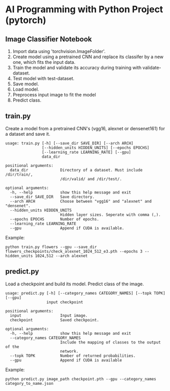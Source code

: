 # AI Programming with Python Project (pytorch)

## Image Classifier Notebook
1. Import data using 'torchvision.ImageFolder'.
2. Create model using a pretrained CNN and replace its classifer by a new one, which fits the input data.
3. Train the model and validate its accuracy during training with validate-dataset.
4. Test model with test-dataset.
5. Save model.
6. Load model.
7. Preprocess input image to fit the model
8. Predict class.

## train.py
Create a model from a pretrained CNN's (vgg16, alexnet or densenet161) for a dataset and save it.

```
usage: train.py [-h] [--save_dir SAVE_DIR] [--arch ARCH]
                [--hidden_units HIDDEN_UNITS] [--epochs EPOCHS]
                [--learning_rate LEARNING_RATE] [--gpu]
                data_dir

positional arguments:
  data_dir              Directory of a dataset. Must include /dir/train/,
                        /dir/valid/ and /dir/test/.

optional arguments:
  -h, --help            show this help message and exit
  --save_dir SAVE_DIR   Save directory.
  --arch ARCH           Choose between "vgg16" and "alexnet" and "densenet".
  --hidden_units HIDDEN_UNITS
                        Hidden layer sizes. Seperate with comma (,).
  --epochs EPOCHS       Number of epochs.
  --learning_rate LEARNING_RATE
  --gpu                 Append if CUDA is available.
```

Example:

```
python train.py flowers --gpu --save_dir flowers_checkpoints/check_alexnet_1024_512_e3.pth --epochs 3 --hidden_units 1024,512 --arch alexnet
```

## predict.py
Load a checkpoint and build its model. Predict class of the image.

```
usage: predict.py [-h] [--category_names CATEGORY_NAMES] [--topk TOPK] [--gpu]
                  input checkpoint

positional arguments:
  input                 Input image.
  checkpoint            Saved checkpoint.

optional arguments:
  -h, --help            show this help message and exit
  --category_names CATEGORY_NAMES
                        Include the mapping of classes to the output of the
                        network.
  --topk TOPK           Number of returned probabilities.
  --gpu                 Append if CUDA is available
```

Example:

```
python predict.py image_path checkpoint.pth --gpu --category_names category_to_name.json 
```
